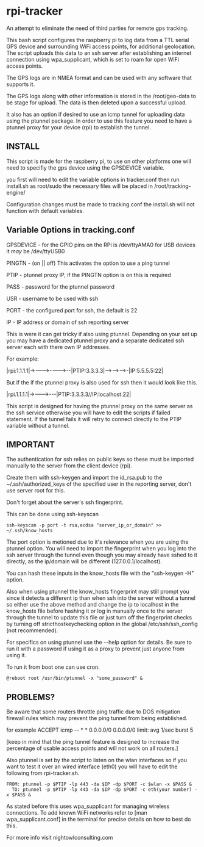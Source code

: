 # rpi-tracker

An attempt to eliminate the need of third parties for remote gps tracking.

This bash script configures the raspberry pi to log data from a
TTL serial GPS device and surrounding WiFi access points, 
for additional geolocation. The script uploads this data to an ssh 
server after establishing an internet connection using wpa_supplicant, 
which is set to roam for open WiFi access points.

The GPS logs are in NMEA format and can be used with any software 
that supports it.

The GPS logs along with other information is stored in the 
/root/geo-data to be stage for upload. The data is then deleted 
upon a successful upload.

It also has an option if desired to use an icmp tunnel for uploading data 
using the ptunnel package. In order to use this feature you need to have 
a ptunnel proxy for your device (rpi) to establish the tunnel.

## INSTALL
This script is made for the raspberry pi, to use on other platforms
one will need to specifiy the gps device using the GPSDEVICE variable. 
  
you first will need to edit the variable options in tracker.conf
then run install.sh as root/sudo the necessary files will be
placed in /root/tracking-engine/ 

Configuration changes must be made to tracking.conf the install.sh
will not function with default variables.

## Variable Options in tracking.conf   

GPSDEVICE - for the GPIO pins on the RPi is /dev/ttyAMA0
for USB devices it *may* be /dev/ttyUSB0

PINGTN - (on || off)  This activates the option to use a ping tunnel

PTIP - ptunnel proxy IP, if the PINGTN option is on this is required 

PASS - password for the ptunnel password

USR - username to be used with ssh 

PORT - the configured port for ssh, the default is 22

IP - IP address or domain of ssh reporting server

This is were it can get tricky if also using ptunnel. Depending on 
your set up you may have a dedicated ptunnel proxy and a separate 
dedicated ssh server each with there own IP addresses. 
 
 For example: 

 |rpi:1.1.1.1|->--->---->--|PTIP:3.3.3.3|-->-->-->-|IP:5.5.5.5:22| 


But if the if the ptunnel proxy is also used for ssh then 
it would look like this.

 |rpi.1.1.1.1|->--->---|PTIP:3.3.3.3//IP:localhost:22| 

This script is designed for having the ptunnel proxy on the same 
server as the ssh service otherwise you will have to edit the 
scripts if failed statement. If the tunnel fails it will 
retry to connect directly to the PTIP variable without a tunnel. 
 

## IMPORTANT

The authentication for ssh relies on public keys so these must be 
imported manually to the server from the client device (rpi).

Create them with ssh-keygen and import the id_rsa.pub to 
the ~/.ssh/authorized_keys of the specified user in the 
reporting server, don't use server root for this.

Don't forget about the server's ssh fingerprint.

This can be done using ssh-keyscan

```
ssh-keyscan -p port -t rsa,ecdsa "server_ip_or_domain" >> ~/.ssh/know_hosts
```

The port option is metioned due to it's relevance when you are using the
ptunnel option. You will need to import the fingerprint when you
log into the ssh server through the tunnel even though you may
already have sshed to it directly, as the ip/domain will be different 
(127.0.0.1/localhost). 

You can hash these inputs in the know_hosts file with 
the "ssh-keygen -H" option. 

Also when using ptunnel the know_hosts fingerprint may still prompt 
you since it detects a different ip than when ssh into the server
without a tunnel so either use the above method and change the ip 
to localhost in the know_hosts file before hashing it or log in manually 
once to the server through the tunnel to update this file or just turn 
off the fingerprint checks by turning off stricthostkeychecking option 
in the global /etc/ssh/ssh_config (not recommended).


For specifics on using ptunnel use the --help option for details. 
Be sure to run it with a password if using it as a proxy to prevent 
just anyone from using it.

To run it from boot one can use cron.

```
@reboot root /usr/bin/ptunnel -x "some_password" &
```

## PROBLEMS?
Be aware that some routers throttle ping traffic due to DOS mitigation 
firewall rules which may prevent the ping tunnel from being established.

for example
ACCEPT   icmp  --  *   *   0.0.0.0/0   0.0.0.0/0   limit: avg 1/sec burst 5 

[keep in mind that the ping tunnel feature is designed to increase the 
percentage of usable access points and will not work on all routers.]

Also ptunnel is set by the script to listen on the wlan interfaces so if 
you want to test it over an wired interface (eth0) you will have to 
edit the following from rpi-tracker.sh.

```
FROM: ptunnel -p $PTIP -lp 443 -da $IP -dp $PORT -c $wlan -x $PASS &
  TO: ptunnel -p $PTIP -lp 443 -da $IP -dp $PORT -c eth(your number) -x $PASS &   
```
As stated before this uses wpa_supplicant for managing wireless 
connections. To add known WiFi networks refer to [man wpa_supplicant.conf] 
in the terminal for precise details on how to best do this.

For more info visit nightowlconsulting.com
